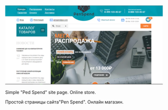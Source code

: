![previev](previev.PNG)

Simple "Ped Spend" site page. Online store.

Простой страницы сайта"Pen Spend". Онлайн магазин.
